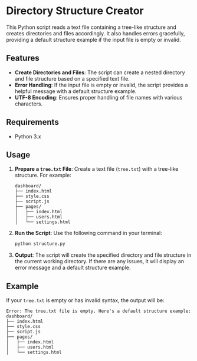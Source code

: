 # Directory Structure Creator

This Python script reads a text file containing a tree-like structure and creates directories and files accordingly. It also handles errors gracefully, providing a default structure example if the input file is empty or invalid.

## Features

- **Create Directories and Files**: The script can create a nested directory and file structure based on a specified text file.
- **Error Handling**: If the input file is empty or invalid, the script provides a helpful message with a default structure example.
- **UTF-8 Encoding**: Ensures proper handling of file names with various characters.

## Requirements

- Python 3.x

## Usage

1. **Prepare a `tree.txt` File**: Create a text file (`tree.txt`) with a tree-like structure. For example:
    ```
    dashboard/
    ├── index.html
    ├── style.css
    ├── script.js
    ├── pages/
    │   ├── index.html
    │   ├── users.html
    │   └── settings.html
    ```

2. **Run the Script**: Use the following command in your terminal:
    ```bash
    python structure.py
    ```

3. **Output**: The script will create the specified directory and file structure in the current working directory. If there are any issues, it will display an error message and a default structure example.

## Example

If your `tree.txt` is empty or has invalid syntax, the output will be:
```
Error: The tree.txt file is empty. Here's a default structure example:
dashboard/
├── index.html
├── style.css
├── script.js
├── pages/
│   ├── index.html
│   ├── users.html
│   └── settings.html
```
